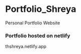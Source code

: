 # Portfolio_Shreya
Personal Portfolio Website


### Portfolio hosted on netlify
thshreya.netlify.app